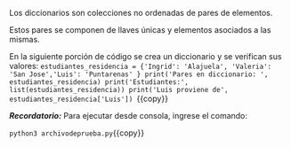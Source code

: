 Los diccionarios son colecciones no ordenadas de pares de elementos.

Estos pares se componen de llaves únicas y elementos asociados a las mismas.

En la siguiente porción de código se crea un diccionario y se verifican sus valores:
`estudiantes_residencia = {'Ingrid': 'Alajuela', 'Valeria': 'San Jose','Luis': 'Puntarenas' }
print('Pares en diccionario: ', estudiantes_residencia)
print('Estudiantes:', list(estudiantes_residencia))
print('Luis proviene de', estudiantes_residencia['Luis'])
`{{copy}}

***Recordatorio:*** Para ejecutar desde consola, ingrese el comando:

`python3 archivodeprueba.py`{{copy}}
